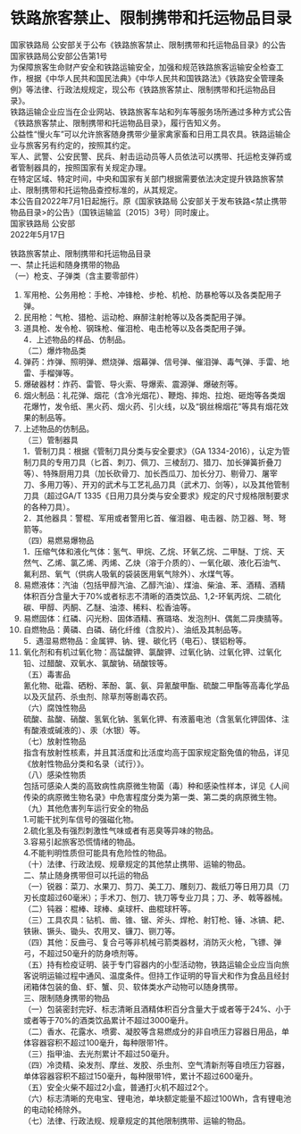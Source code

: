 # 铁路旅客禁止、限制携带和托运物品目录  
  
国家铁路局 公安部关于公布《铁路旅客禁止、限制携带和托运物品目录》的公告  
国家铁路局公安部公告第1号  
为保障旅客生命财产安全和铁路运输安全，加强和规范铁路旅客运输安全检查工作，根据《中华人民共和国民法典》《中华人民共和国铁路法》《铁路安全管理条例》等法律、行政法规规定，现公布《铁路旅客禁止、限制携带和托运物品目录》。  
铁路运输企业应当在企业网站、铁路旅客车站和列车等服务场所通过多种方式公告《铁路旅客禁止、限制携带和托运物品目录》，履行告知义务。  
公益性“慢火车”可以允许旅客随身携带少量家禽家畜和日用工具农具。铁路运输企业与旅客另有约定的，按照其约定。  
军人、武警、公安民警、民兵、射击运动员等人员依法可以携带、托运枪支弹药或者管制器具的，按照国家有关规定办理。  
在特定区域、特定时间，中央和国家有关部门根据需要依法决定提升铁路旅客禁止、限制携带和托运物品查控标准的，从其规定。  
本公告自2022年7月1日起施行。原《国家铁路局 公安部关于发布铁路<禁止携带物品目录>的公告》（国铁运输监〔2015〕3号）同时废止。  
国家铁路局 公安部  
2022年5月17日  

铁路旅客禁止、限制携带和托运物品目录  
一、禁止托运和随身携带的物品  
（一）枪支、子弹类（含主要零部件）  
1. 军用枪、公务用枪：手枪、冲锋枪、步枪、机枪、防暴枪等以及各类配用子弹。  
2. 民用枪：气枪、猎枪、运动枪、麻醉注射枪等以及各类配用子弹。  
3. 道具枪、发令枪、钢珠枪、催泪枪、电击枪等以及各类配用子弹。  
4．上述物品的样品、仿制品。  
（二）爆炸物品类  
1. 弹药：炸弹、照明弹、燃烧弹、烟幕弹、信号弹、催泪弹、毒气弹、手雷、地雷、手榴弹等。  
2. 爆破器材：炸药、雷管、导火索、导爆索、震源弹、爆破剂等。  
3. 烟火制品：礼花弹、烟花（含冷光烟花）、鞭炮、摔炮、拉炮、砸炮等各类烟花爆竹，发令纸、黑火药、烟火药、引火线，以及“钢丝棉烟花”等具有烟花效果的制品等。  
4. 上述物品的仿制品。  
（三）管制器具  
1．管制刀具：根据《管制刀具分类与安全要求》（GA 1334-2016），认定为管制刀具的专用刀具（匕首、刺刀、佩刀、三棱刮刀、猎刀、加长弹簧折叠刀等）、特殊厨用刀具（加长砍骨刀、加长西瓜刀、加长分刀、剔骨刀、屠宰刀、多用刀等）、开刃的武术与工艺礼品刀具（武术刀、剑等），以及其他管制刀具（超过GA/T 1335《日用刀具分类与安全要求》规定的尺寸规格限制要求的各种刀具）。  
2．其他器具：警棍、军用或者警用匕首、催泪器、电击器、防卫器、弩、弩箭等。  
（四）易燃易爆物品  
1．压缩气体和液化气体：氢气、甲烷、乙烷、环氧乙烷、二甲醚、丁烷、天然气、乙烯、氯乙烯、丙烯、乙炔（溶于介质的）、一氧化碳、液化石油气、氟利昂、氧气（供病人吸氧的袋装医用氧气除外）、水煤气等。  
2. 易燃液体：汽油（包括甲醇汽油、乙醇汽油）、煤油、柴油、苯、酒精、酒精体积百分含量大于70%或者标志不清晰的酒类饮品、1,2-环氧丙烷、二硫化碳、甲醇、丙酮、乙醚、油漆、稀料、松香油等。  
3. 易燃固体：红磷、闪光粉、固体酒精、赛璐珞、发泡剂H、偶氮二异庚腈等。  
4. 自燃物品：黄磷、白磷、硝化纤维（含胶片）、油纸及其制品等。  
5．遇湿易燃物品：金属钾、钠、锂、碳化钙（电石）、镁铝粉等。  
6. 氧化剂和有机过氧化物：高锰酸钾、氯酸钾、过氧化钠、过氧化钾、过氧化铅、过醋酸、双氧水、氯酸钠、硝酸铵等。  
（五）毒害品  
氰化物、砒霜、硒粉、苯酚、氯、氨、异氰酸甲酯、硫酸二甲酯等高毒化学品以及灭鼠药、杀虫剂、除草剂等剧毒农药。  
（六）腐蚀性物品  
硫酸、盐酸、硝酸、氢氧化钠、氢氧化钾、有液蓄电池（含氢氧化钾固体、注有酸液或碱液的）、汞（水银）等。  
（七）放射性物品  
指含有放射性核素，并且其活度和比活度均高于国家规定豁免值的物品，详见《放射性物品分类和名录（试行）》。  
（八）感染性物质  
包括可感染人类的高致病性病原微生物菌（毒）种和感染性样本，详见《人间传染的病原微生物名录》中危害程度分类为第一类、第二类的病原微生物。  
（九）其他危害列车运行安全的物品  
1.可能干扰列车信号的强磁化物。  
2.硫化氢及有强烈刺激性气味或者有恶臭等异味的物品。  
3.容易引起旅客恐慌情绪的物品。  
4.不能判明性质但可能具有危险性的物品。  
（十）法律、行政法规、规章规定的其他禁止携带、运输的物品。  
二、禁止随身携带但可以托运的物品  
（一）锐器：菜刀、水果刀、剪刀、美工刀、雕刻刀、裁纸刀等日用刀具（刀刃长度超过60毫米）；手术刀、刨刀、铣刀等专业刀具；刀、矛、戟等器械。  
（二）钝器：棍棒、球棒、桌球杆、曲棍球杆等。  
（三）工具农具：钻机、凿、锥、锯、斧头、焊枪、射钉枪、锤、冰镐、耙、铁锹、镢头、锄头、农用叉、镰刀、铡刀等。  
（四）其他：反曲弓、复合弓等非机械弓箭类器材，消防灭火枪，飞镖、弹弓，不超过50毫升的防身喷剂等。  
（五）持有检疫证明、装于专门容器内的小型活动物，铁路运输企业应当向旅客说明运输过程中通风、温度条件。但持工作证明的导盲犬和作为食品且经封闭箱体包装的鱼、虾、蟹、贝、软体类水产动物可以随身携带。  
三、限制随身携带的物品  
（一）包装密封完好、标志清晰且酒精体积百分含量大于或者等于24%、小于或者等于70%的酒类饮品累计不超过3000毫升。  
（二）香水、花露水、喷雾、凝胶等含易燃成分的非自喷压力容器日用品，单体容器容积不超过100毫升，每种限带1件。  
（三）指甲油、去光剂累计不超过50毫升。  
（四）冷烫精、染发剂、摩丝、发胶、杀虫剂、空气清新剂等自喷压力容器，单体容器容积不超过150毫升，每种限带1件，累计不超过600毫升。  
（五）安全火柴不超过2小盒，普通打火机不超过2个。  
（六）标志清晰的充电宝、锂电池，单块额定能量不超过100Wh，含有锂电池的电动轮椅除外。  
（七）法律、行政法规、规章规定的其他限制携带、运输的物品。  